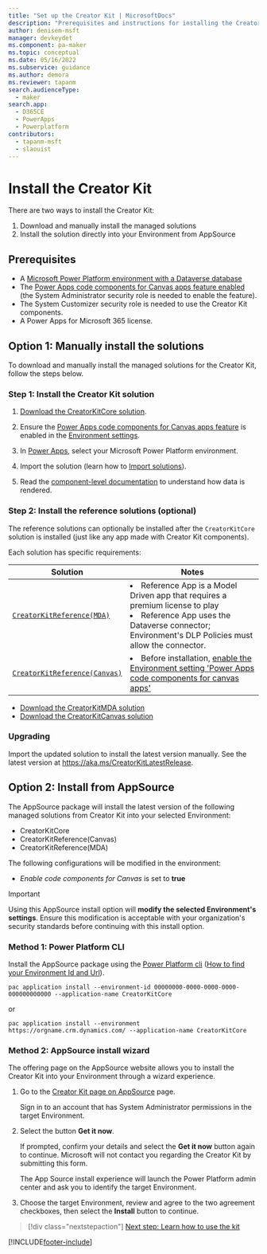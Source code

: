```yaml
---
title: "Set up the Creator Kit | MicrosoftDocs"
description: "Prerequisites and instructions for installing the Creator Kit."
author: denisem-msft
manager: devkeydet
ms.component: pa-maker
ms.topic: conceptual
ms.date: 05/16/2022
ms.subservice: guidance
ms.author: demora
ms.reviewer: tapanm
search.audienceType: 
  - maker
search.app: 
  - D365CE
  - PowerApps
  - Powerplatform
contributors:
  - tapanm-msft
  - slaouist
---
```

# Install the Creator Kit

There are two ways to install the Creator Kit: 

1. Download and manually install the managed solutions
2. Install the solution directly into your Environment from AppSource

## Prerequisites

- A [Microsoft Power Platform environment with a Dataverse database](/power-platform/admin/create-environment#create-an-environment-with-a-database)
- The [Power Apps code components for Canvas apps feature enabled](/power-apps/developer/component-framework/component-framework-for-canvas-apps#enable-the-power-apps-component-framework-feature) (the System Administrator security role is needed to enable the feature).
- The System Customizer security role is needed to use the Creator Kit components.
- A Power Apps for Microsoft 365 license.

## Option 1: Manually install the solutions

To download and manually install the managed solutions for the Creator Kit, follow the steps below.

### Step 1: Install the Creator Kit solution

1. [Download the CreatorKitCore solution](https://aka.ms/creatorkitdownload).
2. Ensure the [Power Apps code components for Canvas apps feature](/power-apps/developer/component-framework/component-framework-for-canvas-apps#enable-the-power-apps-component-framework-feature) is enabled in the [Environment settings](/power-platform/admin/edit-properties-environment).
3. In [Power Apps](https://make.powerapps.com), select your Microsoft Power Platform environment.
4. Import the solution (learn how to [Import solutions](/power-apps/maker/data-platform/import-update-export-solutions)).

5. Read the [component-level documentation](/components.md) to understand how data is rendered. 


### Step 2: Install the reference solutions (optional)
The reference solutions can optionally be installed after the `CreatorKitCore` solution is installed (just like any app made with Creator Kit components). 

Each solution has specific requirements:

| Solution | Notes |
|-|-|
| [`CreatorKitReference(MDA)`](https://aka.ms/creatorkitreferencemda) | <li>Reference App is a Model Driven app that requires a premium license to play</li><li>Reference App uses the Dataverse connector; Environment's DLP Policies must allow the connector.</li> |
| [`CreatorKitReference(Canvas)`](https://aka.ms/creatorkitreferencecanvas) | <li>Before installation, [enable the Environment setting 'Power Apps code components for canvas apps'](/power-apps/developer/component-framework/component-framework-for-canvas-apps#enable-the-power-apps-component-framework-feature)</li> |

- [Download the CreatorKitMDA solution](https://aka.ms/creatorkitreferencemda)
- [Download the CreatorKitCanvas solution](https://aka.ms/creatorkitreferencecanvas)

### Upgrading
Import the updated solution to install the latest version manually. See the latest version at https://aka.ms/CreatorKitLatestRelease.

## Option 2: Install from AppSource

The AppSource package will install the latest version of the following managed solutions from Creator Kit into your selected Environment:
- CreatorKitCore
- CreatorKitReference(Canvas)
- CreatorKitReference(MDA)

The following configurations will be modified in the environment:
- *Enable code components for Canvas* is set to **true**

> [!IMPORTANT]
> Using this AppSource install option will **modify the selected Environment's settings**. Ensure this modification is acceptable with your organization's security standards before continuing with this install option.

### Method 1: Power Platform CLI
Install the AppSource package using the [Power Platform cli](https://learn.microsoft.com/en-us/power-platform/developer/cli/introduction) ([How to find your Environment Id and Url](https://learn.microsoft.com/en-us/power-platform/admin/determine-org-id-name#find-your-environment-and-organization-id)).

`pac application install --environment-id 00000000-0000-0000-0000-000000000000 --application-name CreatorKitCore`

or

`pac application install --environment https://orgname.crm.dynamics.com/ --application-name CreatorKitCore`
   
### Method 2: AppSource install wizard
The offering page on the AppSource website allows you to install the Creator Kit into your Environment through a wizard experience.

1. Go to the [Creator Kit page on AppSource](https://appsource.microsoft.com/en-US/product/dynamics-365/microsoftpowercatarch.creatorkit1?tab=Overview) page. 

   Sign in to an account that has System Administrator permissions in the target Environment.

1. Select the button **Get it now**. 

   If prompted, confirm your details and select the **Get it now** button again to continue. Microsoft will not contact you regarding the Creator Kit by submitting this form.

   The App Source install experience will launch the Power Platform admin center and ask you to identify the target Environment.

1.  Choose the target Environment, review and agree to the two agreement checkboxes, then select the **Install** button to continue.


> [!div class="nextstepaction"]
> [Next step: Learn how to use the kit](creator-kit-explained.md)

[!INCLUDE[footer-include](../../includes/footer-banner.md)]

